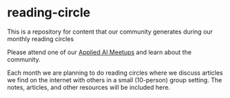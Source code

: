 # reading-circle
This is a repository for content that our community generates during our monthly reading circles

Please attend one of our [Applied AI Meetups](https://appliedai.mn) and learn about the community.

Each month we are planning to do reading circles where we discuss articles we find on the internet with others in a small (10-person) group setting. The notes, articles, and other resources will be included here.
